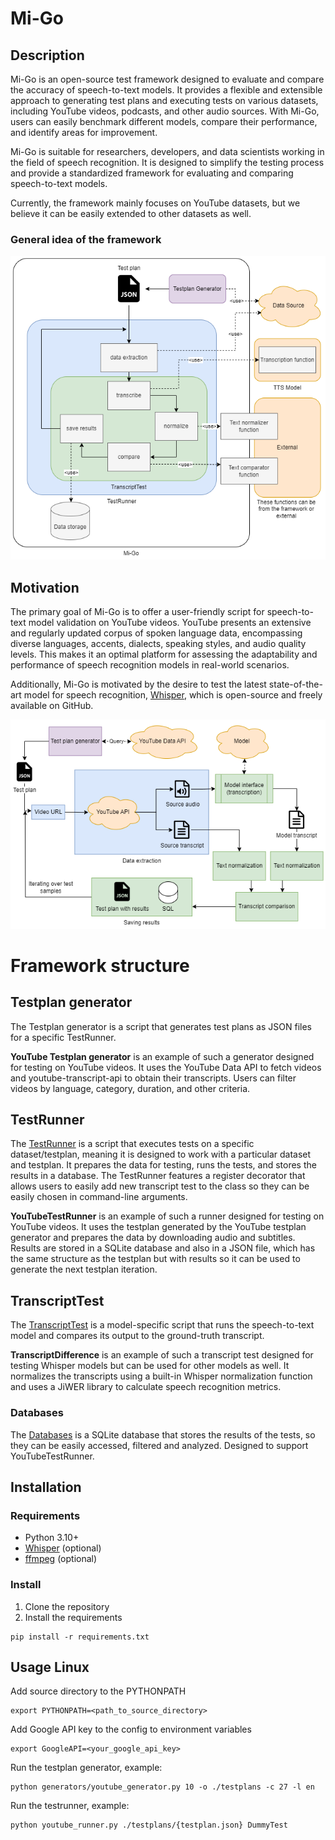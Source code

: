 # Mi-Go

## Description

Mi-Go is an open-source test framework designed to evaluate and compare the accuracy of speech-to-text models. It
provides a flexible and extensible approach to generating test plans and executing tests on various datasets, including
YouTube videos, podcasts, and other audio sources. With Mi-Go, users can easily benchmark different models, compare
their performance, and identify areas for improvement.

Mi-Go is suitable for researchers, developers, and data scientists working in the field of speech recognition. It is
designed to simplify the testing process and provide a standardized framework for evaluating and comparing
speech-to-text models.

Currently, the framework mainly focuses on YouTube datasets, but we believe it can be easily extended to other datasets
as well.

### General idea of the framework

![Mi-Go schema](docs/schema.png)

## Motivation

The primary goal of Mi-Go is to offer a user-friendly script for speech-to-text model validation on YouTube videos.
YouTube presents an extensive and regularly updated corpus of spoken language data, encompassing diverse languages,
accents, dialects, speaking styles, and audio quality levels. This makes it an optimal platform for assessing the
adaptability and performance of speech recognition models in real-world scenarios.

Additionally, Mi-Go is motivated by the desire to test the latest state-of-the-art model for speech
recognition, [Whisper](https://github.com/openai/whisper), which is open-source and freely available on GitHub.

![Framework pipeline](docs/pipeline.png)

# Framework structure

## Testplan generator

The Testplan generator is a script that generates test plans as JSON files for a specific TestRunner.

**YouTube Testplan generator** is an example of such a generator designed for testing on YouTube videos. It uses the
YouTube Data API to fetch videos and youtube-transcript-api to obtain their transcripts. Users can filter videos by
language, category, duration, and other criteria.

## TestRunner

The [TestRunner](src/youtube_runner.py) is a script that
executes tests on a specific dataset/testplan, meaning it is designed to work with a particular dataset and testplan. It
prepares the data for testing, runs the tests, and stores the results in a database. The TestRunner features a register
decorator that allows users to easily add new transcript test to the class so they can be easily chosen in command-line
arguments.

**YouTubeTestRunner** is an example of such a runner designed for testing on YouTube videos. It uses the testplan
generated by the YouTube testplan generator and prepares the data by downloading audio and subtitles. Results are stored
in a SQLite database and also in a JSON file, which has the same structure as the testplan but with results so it can be
used to generate the next testplan iteration.

## TranscriptTest

The [TranscriptTest](src/transcript_test.py) is a
model-specific script that runs the speech-to-text model and compares its output to the ground-truth transcript.

**TranscriptDifference** is an example of such a transcript test designed for testing Whisper models but can be used for
other models as well. It normalizes the transcripts using a built-in Whisper normalization function and uses a JiWER
library to calculate speech recognition metrics.

### Databases

The [Databases](src/database) is a SQLite database that stores the
results of the tests, so they can be easily accessed, filtered and analyzed. Designed to support YouTubeTestRunner.

## Installation

### Requirements

- Python 3.10+
- [Whisper](https://github.com/openai/whisper) (optional)
- [ffmpeg](https://ffmpeg.org/) (optional)

### Install

1. Clone the repository
2. Install the requirements

```
pip install -r requirements.txt
```

## Usage Linux

Add source directory to the PYTHONPATH

```
export PYTHONPATH=<path_to_source_directory>
```

Add Google API key to the config to environment variables

```
export GoogleAPI=<your_google_api_key>
```

Run the testplan generator, example:

```
python generators/youtube_generator.py 10 -o ./testplans -c 27 -l en
```

Run the testrunner, example:

```
python youtube_runner.py ./testplans/{testplan.json} DummyTest
```


